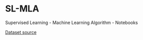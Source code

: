 # SL-MLA
Supervised Learning - Machine Learning Algorithm - Notebooks

[Dataset source](https://archive.ics.uci.edu/ml/datasets.php)

